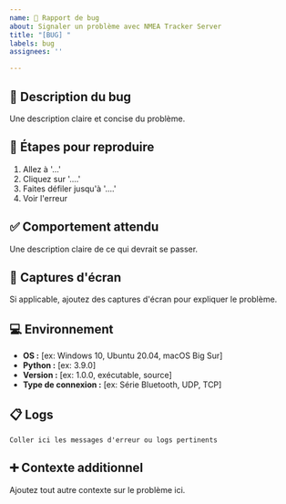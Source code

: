 ```yaml
---
name: 🐛 Rapport de bug
about: Signaler un problème avec NMEA Tracker Server
title: "[BUG] "
labels: bug
assignees: ''

---
```


## 🐛 Description du bug

Une description claire et concise du problème.

## 🔄 Étapes pour reproduire

1. Allez à '...'
2. Cliquez sur '....'
3. Faites défiler jusqu'à '....'
4. Voir l'erreur

## ✅ Comportement attendu

Une description claire de ce qui devrait se passer.

## 📸 Captures d'écran

Si applicable, ajoutez des captures d'écran pour expliquer le problème.

## 💻 Environnement

- **OS :** [ex: Windows 10, Ubuntu 20.04, macOS Big Sur]
- **Python :** [ex: 3.9.0]
- **Version :** [ex: 1.0.0, exécutable, source]
- **Type de connexion :** [ex: Série Bluetooth, UDP, TCP]

## 📋 Logs

```plain
Coller ici les messages d'erreur ou logs pertinents
```

## ➕ Contexte additionnel

Ajoutez tout autre contexte sur le problème ici.
